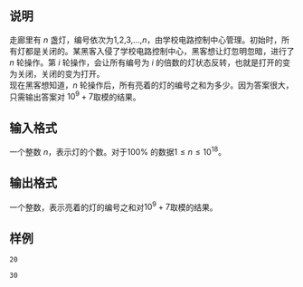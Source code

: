 <h2>说明</h2>

走廊里有 $n$ 盏灯，编号依次为$1$&#44;$2$&#44;$3$&#44;…&#44;$n$，由学校电路控制中心管理。初始时，所有灯都是关闭的。某黑客入侵了学校电路控制中心，黑客想让灯忽明忽暗，进行了 $n$ 轮操作。第 $i$ 轮操作，会让所有编号为 $i$ 的倍数的灯状态反转，也就是打开的变为关闭，关闭的变为打开。<br />
现在黑客想知道，$n$ 轮操作后，所有亮着的灯的编号之和为多少。因为答案很大，只需输出答案对 $10^9+7$取模的结果。
<h2>输入格式</h2>

一个整数 $n$，表示灯的个数。对于$100$% 的数据$1≤n≤10^{18}$。

<h2>输出格式</h2>

一个整数，表示亮着的灯的编号之和对$10^9+7$取模的结果。

<h2>样例</h2>
<pre><code class="language-input1">20</code></pre><pre><code class="language-output1">30</code></pre>
